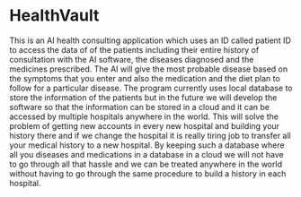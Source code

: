 # HealthVault

This is an AI health consulting application which uses an ID called patient ID to access the data of of the patients including their entire history of consultation with the AI software, the diseases diagnosed and the medicines prescribed. The AI will give the most probable disease based on the symptoms that you enter and also the medication and the diet plan to follow for a particular disease. The program currently uses local database to store the information of the patients but in the future we will develop the software so that the information can be stored in a cloud and it can be accessed by multiple hospitals anywhere in the world. This will solve the problem of getting new accounts in every new hospital and building your history there and if we change the hospital it is really tiring job to transfer all your medical history to a new hospital. By keeping such a database where all you diseases and medications in a database in a cloud we will not have to go through all that hassle and we can be treated anywhere in the world without having to go through the same procedure to build a history in each hospital.
